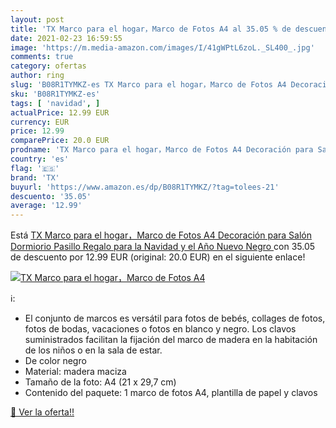```yaml
---
layout: post
title: 'TX Marco para el hogar，Marco de Fotos A4 al 35.05 % de descuento'
date: 2021-02-23 16:59:55
image: 'https://m.media-amazon.com/images/I/41gWPtL6zoL._SL400_.jpg'
comments: true
category: ofertas
author: ring
slug: 'B08R1TYMKZ-es TX Marco para el hogar，Marco de Fotos A4 Decoración para...'
sku: 'B08R1TYMKZ-es'
tags: [ 'navidad', ]
actualPrice: 12.99 EUR
currency: EUR
price: 12.99
comparePrice: 20.0 EUR
prodname: 'TX Marco para el hogar，Marco de Fotos A4 Decoración para Salón  Dormiorio  Pasillo  Regalo para la Navidad y el Año Nuevo Negro '
country: 'es'
flag: '🇪🇸'
brand: 'TX'
buyurl: 'https://www.amazon.es/dp/B08R1TYMKZ/?tag=tolees-21'
descuento: '35.05'
average: '12.99'
---
```


Está [TX Marco para el hogar，Marco de Fotos A4 Decoración para Salón  Dormiorio  Pasillo  Regalo para la Navidad y el Año Nuevo Negro ](https://www.amazon.es/dp/B08R1TYMKZ/?tag=tolees-21) con 35.05 de descuento por 12.99 EUR (original: 20.0 EUR) en el siguiente enlace!

[![TX Marco para el hogar，Marco de Fotos A4](https://m.media-amazon.com/images/I/41gWPtL6zoL._SL400_.jpg)](https://www.amazon.es/dp/B08R1TYMKZ/?tag=tolees-21)

ℹ️:

- El conjunto de marcos es versátil para fotos de bebés, collages de fotos, fotos de bodas, vacaciones o fotos en blanco y negro. Los clavos suministrados facilitan la fijación del marco de madera en la habitación de los niños o en la sala de estar.
- De color negro
- Material: madera maciza
- Tamaño de la foto: A4 (21 x 29,7 cm)
- Contenido del paquete: 1 marco de fotos A4, plantilla de papel y clavos

[🛒 Ver la oferta!!](https://www.amazon.es/dp/B08R1TYMKZ/?tag=tolees-21)
